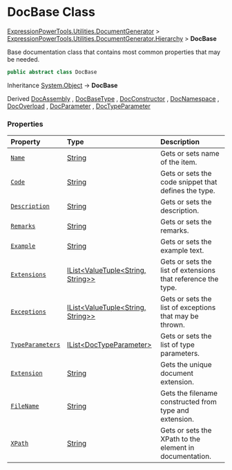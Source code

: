 ﻿# DocBase Class

[ExpressionPowerTools.Utilities.DocumentGenerator](ExpressionPowerTools.Utilities.DocumentGenerator.a.md) > [ExpressionPowerTools.Utilities.DocumentGenerator.Hierarchy](ExpressionPowerTools.Utilities.DocumentGenerator.Hierarchy.n.md) > **DocBase**

Base documentation class that contains most common properties that may be needed.

```csharp
public abstract class DocBase
```

Inheritance [System.Object](https://docs.microsoft.com/dotnet/api/system.object) → **DocBase**

Derived  [DocAssembly](ExpressionPowerTools.Utilities.DocumentGenerator.Hierarchy.DocAssembly.cs.md) ,  [DocBaseType](ExpressionPowerTools.Utilities.DocumentGenerator.Hierarchy.DocBaseType.cs.md) ,  [DocConstructor](ExpressionPowerTools.Utilities.DocumentGenerator.Hierarchy.DocConstructor.cs.md) ,  [DocNamespace](ExpressionPowerTools.Utilities.DocumentGenerator.Hierarchy.DocNamespace.cs.md) ,  [DocOverload](ExpressionPowerTools.Utilities.DocumentGenerator.Hierarchy.DocOverload.cs.md) ,  [DocParameter](ExpressionPowerTools.Utilities.DocumentGenerator.Hierarchy.DocParameter.cs.md) ,  [DocTypeParameter](ExpressionPowerTools.Utilities.DocumentGenerator.Hierarchy.DocTypeParameter.cs.md) 

### Properties

| Property | Type | Description |
| :-- | :-- | :-- |
| [`Name`](ExpressionPowerTools.Utilities.DocumentGenerator.Hierarchy.DocBase.Name.prop.md) | [String](https://docs.microsoft.com/dotnet/api/system.string) | Gets or sets name of the item. |
| [`Code`](ExpressionPowerTools.Utilities.DocumentGenerator.Hierarchy.DocBase.Code.prop.md) | [String](https://docs.microsoft.com/dotnet/api/system.string) | Gets or sets the code snippet that defines the type. |
| [`Description`](ExpressionPowerTools.Utilities.DocumentGenerator.Hierarchy.DocBase.Description.prop.md) | [String](https://docs.microsoft.com/dotnet/api/system.string) | Gets or sets the description. |
| [`Remarks`](ExpressionPowerTools.Utilities.DocumentGenerator.Hierarchy.DocBase.Remarks.prop.md) | [String](https://docs.microsoft.com/dotnet/api/system.string) | Gets or sets the remarks. |
| [`Example`](ExpressionPowerTools.Utilities.DocumentGenerator.Hierarchy.DocBase.Example.prop.md) | [String](https://docs.microsoft.com/dotnet/api/system.string) | Gets or sets the example text. |
| [`Extensions`](ExpressionPowerTools.Utilities.DocumentGenerator.Hierarchy.DocBase.Extensions.prop.md) | [IList&lt;ValueTuple&lt;String, String>>](https://docs.microsoft.com/dotnet/api/system.collections.generic.ilist-1) | Gets or sets the list of extensions that reference the type. |
| [`Exceptions`](ExpressionPowerTools.Utilities.DocumentGenerator.Hierarchy.DocBase.Exceptions.prop.md) | [IList&lt;ValueTuple&lt;String, String>>](https://docs.microsoft.com/dotnet/api/system.collections.generic.ilist-1) | Gets or sets the list of exceptions that may be thrown. |
| [`TypeParameters`](ExpressionPowerTools.Utilities.DocumentGenerator.Hierarchy.DocBase.TypeParameters.prop.md) | [IList&lt;DocTypeParameter>](https://docs.microsoft.com/dotnet/api/system.collections.generic.ilist-1) | Gets or sets the list of type parameters. |
| [`Extension`](ExpressionPowerTools.Utilities.DocumentGenerator.Hierarchy.DocBase.Extension.prop.md) | [String](https://docs.microsoft.com/dotnet/api/system.string) | Gets the unique document extension. |
| [`FileName`](ExpressionPowerTools.Utilities.DocumentGenerator.Hierarchy.DocBase.FileName.prop.md) | [String](https://docs.microsoft.com/dotnet/api/system.string) | Gets the filename constructed from type and extension. |
| [`XPath`](ExpressionPowerTools.Utilities.DocumentGenerator.Hierarchy.DocBase.XPath.prop.md) | [String](https://docs.microsoft.com/dotnet/api/system.string) | Gets or sets the XPath to the element in documentation. |

